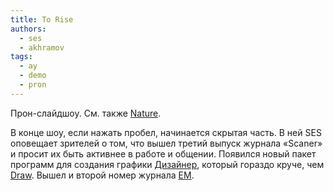 ```yaml
---
title: To Rise
authors:
  - ses
  - akhramov
tags:
  - ay
  - demo
  - pron
---
```

Прон-слайдшоу. См. также [Nature](nature).

В конце шоу, если нажать пробел, начинается скрытая часть. В ней SES оповещает зрителей о том,
что вышел третий выпуск журнала «Scaner» и просит их быть активнее в работе и общении.
Появился новый пакет программ для создания графики [Дизайнер](), который гораздо круче, чем [Draw]().
Вышел и второй номер журнала [EM]().
